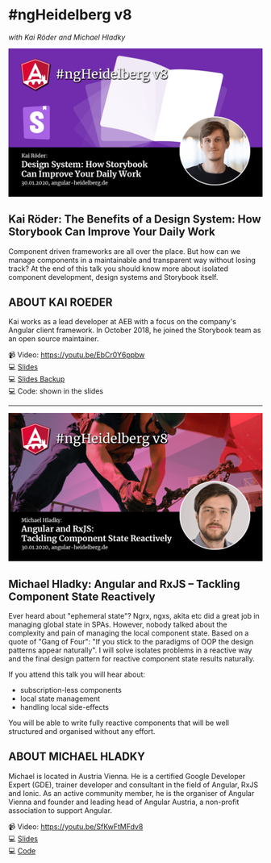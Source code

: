 # #ngHeidelberg v8
_with Kai Röder and Michael Hladky_

![ngHeidelbergv8-kai.png](ngHeidelbergv8-kai.png)

## Kai Röder: The Benefits of a Design System: How Storybook Can Improve Your Daily Work

Component driven frameworks are all over the place. But how can we manage components in a maintainable and transparent way without losing track? At the end of this talk you should know more about isolated component development, design systems and Storybook itself.

## ABOUT KAI ROEDER

Kai works as a lead developer at AEB with a focus on the company's Angular client framework. In October 2018, he joined the Storybook team as an open source maintainer.

📹 Video: https://youtu.be/EbCr0Y6ppbw  
💻 [Slides](https://docs.google.com/presentation/d/1ZxPfzSTwZyBTcEOL2OQ7G4jUJhU8QC-McyDYB8AIsC0/)  
💻 [Slides Backup](slides-storybook.pdf)  
💻 Code: shown in the slides  


-----

![ngHeidelbergv8-michael.png](ngHeidelbergv8-michael.png)

## Michael Hladky: Angular and RxJS – Tackling Component State Reactively

Ever heard about "ephemeral state"? Ngrx, ngxs, akita etc did a great job in managing global state in SPAs. However, nobody talked about the complexity and pain of managing the local component state. Based on a quote of "Gang of Four": "If you stick to the paradigms of OOP the design patterns appear naturally". I will solve isolates problems in a reactive way and the final design pattern for reactive component state results naturally.

If you attend this talk you will hear about:
- subscription-less components
- local state management
- handling local side-effects

You will be able to write fully reactive components that will be well structured and organised without any effort.

## ABOUT MICHAEL HLADKY

Michael is located in Austria Vienna. He is a certified Google Developer Expert (GDE), trainer developer and consultant in the field of Angular, RxJS and Ionic. As an active community member, he is the organiser of Angular Vienna and founder and leading head of Angular Austria, a non-profit association to support Angular.

📹 Video: https://youtu.be/SfKwFtMFdv8  
💻 [Slides](slides-tackling-component-state-reactively.pdf)  
💻 [Code](https://github.com/BioPhoton/research-reactive-ephemeral-state-in-component-oriented-frontend-frameworks)  
